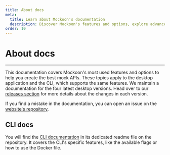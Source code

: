 ```yaml
---
title: About docs
meta:
  title: Learn about Mockoon's documentation
  description: Discover Mockoon's features and options, explore advanced topics and learn how to create fast and free mock API JSON servers.
order: 10
---
```


# About docs

---

This documentation covers Mockoon's most used features and options to help you create the best mock APIs. These topics apply to the desktop application and the CLI, which supports the same features.
We maintain a documentation for the four latest desktop versions. Head over to our [releases section](/releases/) for more details about the changes in each version.

If you find a mistake in the documentation, you can open an issue on the [website's repository](https://github.com/mockoon/mockoon.com).

## CLI docs

You will find the [CLI documentation](https://github.com/mockoon/mockoon/tree/main/packages/cli) in its dedicated readme file on the repository. It covers the CLI's specific features, like the available flags or how to use the Docker file.
